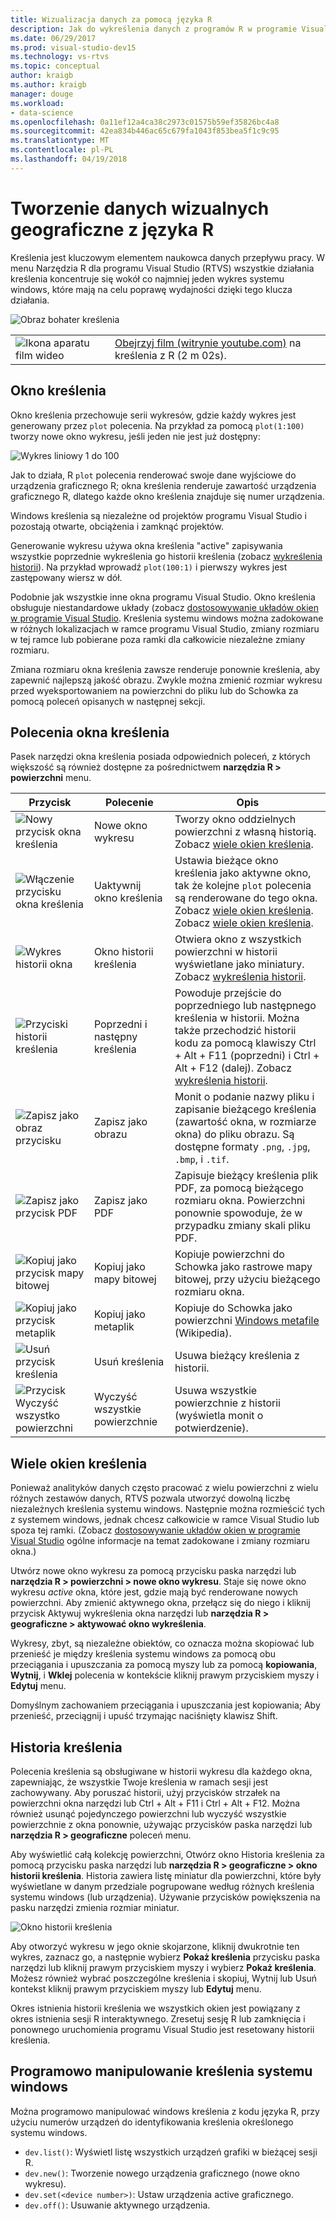 ```yaml
---
title: Wizualizacja danych za pomocą języka R
description: Jak do wykreślenia danych z programów R w programie Visual Studio przy użyciu systemu windows kreślenia.
ms.date: 06/29/2017
ms.prod: visual-studio-dev15
ms.technology: vs-rtvs
ms.topic: conceptual
author: kraigb
ms.author: kraigb
manager: douge
ms.workload:
- data-science
ms.openlocfilehash: 0a11ef12a4ca38c2973c01575b59ef35826bc4a8
ms.sourcegitcommit: 42ea834b446ac65c679fa1043f853bea5f1c9c95
ms.translationtype: MT
ms.contentlocale: pl-PL
ms.lasthandoff: 04/19/2018
---
```

# <a name="creating-visual-data-plots-with-r"></a>Tworzenie danych wizualnych geograficzne z języka R

Kreślenia jest kluczowym elementem naukowca danych przepływu pracy. W menu Narzędzia R dla programu Visual Studio (RTVS) wszystkie działania kreślenia koncentruje się wokół co najmniej jeden wykres systemu windows, które mają na celu poprawę wydajności dzięki tego klucza działania.

![Obraz bohater kreślenia](media/plotting-hero-image.png)

|   |   |
|---|---|
| ![Ikona aparatu film wideo](../install/media/video-icon.png "obejrzeć film wideo") | [Obejrzyj film (witrynie youtube.com)](https://www.youtube.com/watch?v=ZTbKmz5RSgY) na kreślenia z R (2 m 02s). |

## <a name="the-plot-window"></a>Okno kreślenia

Okno kreślenia przechowuje serii wykresów, gdzie każdy wykres jest generowany przez `plot` polecenia. Na przykład za pomocą `plot(1:100)` tworzy nowe okno wykresu, jeśli jeden nie jest już dostępny:

![Wykres liniowy 1 do 100](media/plotting-1-to-100.png)

Jak to działa, R `plot` polecenia renderować swoje dane wyjściowe do urządzenia graficznego R; okna kreślenia renderuje zawartość urządzenia graficznego R, dlatego każde okno kreślenia znajduje się numer urządzenia.

Windows kreślenia są niezależne od projektów programu Visual Studio i pozostają otwarte, obciążenia i zamknąć projektów.

Generowanie wykresu używa okna kreślenia "active" zapisywania wszystkie poprzednie wykreślenia go historii kreślenia (zobacz [wykreślenia historii](#plot-history)). Na przykład wprowadź `plot(100:1)` i pierwszy wykres jest zastępowany wiersz w dół.

Podobnie jak wszystkie inne okna programu Visual Studio. Okno kreślenia obsługuje niestandardowe układy (zobacz [dostosowywanie układów okien w programie Visual Studio](../ide/customizing-window-layouts-in-visual-studio.md). Kreślenia systemu windows można zadokowane w różnych lokalizacjach w ramce programu Visual Studio, zmiany rozmiaru w tej ramce lub pobierane poza ramki dla całkowicie niezależne zmiany rozmiaru. 

Zmiana rozmiaru okna kreślenia zawsze renderuje ponownie kreślenia, aby zapewnić najlepszą jakość obrazu. Zwykle można zmienić rozmiar wykresu przed wyeksportowaniem na powierzchni do pliku lub do Schowka za pomocą poleceń opisanych w następnej sekcji.

## <a name="plot-window-commands"></a>Polecenia okna kreślenia

Pasek narzędzi okna kreślenia posiada odpowiednich poleceń, z których większość są również dostępne za pośrednictwem **narzędzia R > powierzchni** menu.

| Przycisk | Polecenie | Opis | 
| --- | --- | --- |
| ![Nowy przycisk okna kreślenia](media/plotting-toolbar-01-new-plot-window.png) | Nowe okno wykresu | Tworzy okno oddzielnych powierzchni z własną historią. Zobacz [wiele okien kreślenia](#multiple-plot-windows). |
| ![Włączenie przycisku okna kreślenia](media/plotting-toolbar-02-activate-plot-window.png) | Uaktywnij okno kreślenia | Ustawia bieżące okno kreślenia jako aktywne okno, tak że kolejne `plot` polecenia są renderowane do tego okna. Zobacz [wiele okien kreślenia](#multiple-plot-windows). Zobacz [wiele okien kreślenia](#multiple-plot-windows). |
| ![Wykres historii okna](media/plotting-toolbar-03-plot-history.png) | Okno historii kreślenia | Otwiera okno z wszystkich powierzchni w historii wyświetlane jako miniatury. Zobacz [wykreślenia historii](#plot-history). |
| ![Przyciski historii kreślenia](media/plotting-toolbar-04-plot-history-arrows.png) | Poprzedni i następny kreślenia |  Powoduje przejście do poprzedniego lub następnego kreślenia w historii. Można także przechodzić historii kodu za pomocą klawiszy Ctrl + Alt + F11 (poprzedni) i Ctrl + Alt + F12 (dalej). Zobacz [wykreślenia historii](#plot-history). |
| ![Zapisz jako obraz przycisku](media/plotting-toolbar-05-save-as-image.png)| Zapisz jako obrazu | Monit o podanie nazwy pliku i zapisanie bieżącego kreślenia (zawartość okna, w rozmiarze okna) do pliku obrazu. Są dostępne formaty `.png`, `.jpg`, `.bmp`, i `.tif`. |
| ![Zapisz jako przycisk PDF](media/plotting-toolbar-06-save-as-pdf.png)| Zapisz jako PDF | Zapisuje bieżący kreślenia plik PDF, za pomocą bieżącego rozmiaru okna. Powierzchni ponownie spowoduje, że w przypadku zmiany skali pliku PDF. |
| ![Kopiuj jako przycisk mapy bitowej](media/plotting-toolbar-07-copy-as-bitmap.png)| Kopiuj jako mapy bitowej | Kopiuje powierzchni do Schowka jako rastrowe mapy bitowej, przy użyciu bieżącego rozmiaru okna. | 
| ![Kopiuj jako przycisk metaplik](media/plotting-toolbar-08-copy-as-metafile.png)| Kopiuj jako metaplik | Kopiuje do Schowka jako powierzchni [Windows metafile](https://en.wikipedia.org/wiki/Windows_Metafile) (Wikipedia). | 
| ![Usuń przycisk kreślenia](media/plotting-toolbar-09-remove-plot.png)| Usuń kreślenia | Usuwa bieżący kreślenia z historii. |
| ![Przycisk Wyczyść wszystko powierzchni](media/plotting-toolbar-10-clear-all-plots.png) | Wyczyść wszystkie powierzchnie | Usuwa wszystkie powierzchnie z historii (wyświetla monit o potwierdzenie). |

## <a name="multiple-plot-windows"></a>Wiele okien kreślenia

Ponieważ analityków danych często pracować z wielu powierzchni z wielu różnych zestawów danych, RTVS pozwala utworzyć dowolną liczbę niezależnych kreślenia systemu windows. Następnie można rozmieścić tych z systemem windows, jednak chcesz całkowicie w ramce Visual Studio lub spoza tej ramki. (Zobacz [dostosowywanie układów okien w programie Visual Studio](../ide/customizing-window-layouts-in-visual-studio.md) ogólne informacje na temat zadokowane i zmiany rozmiaru okna.)

Utwórz nowe okno wykresu za pomocą przycisku paska narzędzi lub **narzędzia R > powierzchni > nowe okno wykresu**. Staje się nowe okno wykresu *active* okna, które jest, gdzie mają być renderowane nowych powierzchni. Aby zmienić aktywnego okna, przełącz się do niego i kliknij przycisk Aktywuj wykreślenia okna narzędzi lub **narzędzia R > geograficzne > aktywować okno wykreślenia**.

Wykresy, zbyt, są niezależne obiektów, co oznacza można skopiować lub przenieść je między kreślenia systemu windows za pomocą obu przeciągania i upuszczania za pomocą myszy lub za pomocą **kopiowania**, **Wytnij**, i **Wklej** polecenia w kontekście kliknij prawym przyciskiem myszy i **Edytuj** menu.

Domyślnym zachowaniem przeciągania i upuszczania jest kopiowania; Aby przenieść, przeciągnij i upuść trzymając naciśnięty klawisz Shift.

## <a name="plot-history"></a>Historia kreślenia

Polecenia kreślenia są obsługiwane w historii wykresu dla każdego okna, zapewniając, że wszystkie Twoje kreślenia w ramach sesji jest zachowywany. Aby poruszać historii, użyj przycisków strzałek na powierzchni okna narzędzi lub Ctrl + Alt + F11 i Ctrl + Alt + F12. Można również usunąć pojedynczego powierzchni lub wyczyść wszystkie powierzchnie z okna ponownie, używając przycisków paska narzędzi lub **narzędzia R > geograficzne** poleceń menu.

Aby wyświetlić całą kolekcję powierzchni, Otwórz okno Historia kreślenia za pomocą przycisku paska narzędzi lub **narzędzia R > geograficzne > okno historii kreślenia**.
Historia zawiera listę miniatur dla powierzchni, które były wyświetlane w danym przedziale pogrupowane według różnych kreślenia systemu windows (lub urządzenia). Używanie przycisków powiększenia na pasku narzędzi zmienia rozmiar miniatur.

![Okno historii kreślenia](media/plotting-plot-history-window.png)

Aby otworzyć wykresu w jego oknie skojarzone, kliknij dwukrotnie ten wykres, zaznacz go, a następnie wybierz **Pokaż kreślenia** przycisku paska narzędzi lub kliknij prawym przyciskiem myszy i wybierz **Pokaż kreślenia**. Możesz również wybrać poszczególne kreślenia i skopiuj, Wytnij lub Usuń kontekst kliknij prawym przyciskiem myszy lub **Edytuj** menu.

Okres istnienia historii kreślenia we wszystkich okien jest powiązany z okres istnienia sesji R interaktywnego. Zresetuj sesję R lub zamknięcia i ponownego uruchomienia programu Visual Studio jest resetowany historii kreślenia.

## <a name="programmatically-manipulating-plot-windows"></a>Programowo manipulowanie kreślenia systemu windows

Można programowo manipulować windows kreślenia z kodu języka R, przy użyciu numerów urządzeń do identyfikowania kreślenia określonego systemu windows. 

- `dev.list()`: Wyświetl listę wszystkich urządzeń grafiki w bieżącej sesji R.
- `dev.new()`: Tworzenie nowego urządzenia graficznego (nowe okno wykresu).
- `dev.set(<device number>)`: Ustaw urządzenia active graficznego.
- `dev.off()`: Usuwanie aktywnego urządzenia.
